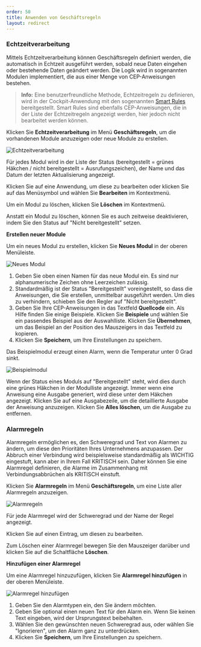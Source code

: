 ```yaml
---
order: 50
title: Anwenden von Geschäftsregeln
layout: redirect
---
```


<a name="event-processing"></a>
### Echtzeitverarbeitung

Mittels Echtzeitverarbeitung können Geschäftsregeln definiert werden, die automatisch in Echtzeit ausgeführt werden, sobald neue Daten eingehen oder bestehende Daten geändert werden. Die Logik wird in sogenannten Modulen implementiert, die aus einer Menge von CEP-Anweisungen bestehen.

> **Info:** Eine benutzerfreundliche Methode, Echtzeitregeln zu definieren, wird in der Cockpit-Anwendung mit den sogenannten [Smart Rules](/guides/benutzerhandbuch/cockpit#rules) bereitgestellt. Smart Rules sind ebenfalls CEP-Anweisungen, die in der Liste der Echtzeitregeln angezeigt werden, hier jedoch nicht bearbeitet werden können.

Klicken Sie **Echtzeitverarbeitung** im Menü **Geschäftsregeln**, um die vorhandenen Module anzuzeigen oder neue Module zu erstellen.

![Echtzeitverarbeitung](/guides/images/benutzerhandbuch/admin_event-processing.png)

Für jedes Modul wird in der Liste der Status (bereitgestellt = grünes Häkchen / nicht bereitgestellt = Ausrufungszeichen), der Name und das Datum der letzten Aktualisierung angezeigt.

Klicken Sie auf eine Anwendung, um diese zu bearbeiten oder klicken Sie auf das Menüsymbol und wählen Sie **Bearbeiten** im Kontextmenü.

Um ein Modul zu löschen, klicken Sie **Löschen** im Kontextmenü.

Anstatt ein Modul zu löschen, können Sie es auch zeitweise deaktivieren, indem Sie den Status auf "Nicht bereitgestellt" setzen.

**Erstellen neuer Module**

Um ein neues Modul zu erstellen, klicken Sie **Neues Modul** in der oberen Menüleiste.

<img src="/guides/images/benutzerhandbuch/admin-event-processing-new-module.png" alt="Neues Modul" style="max-width: 50%">

1.  Geben Sie oben einen Namen für das neue Modul ein. Es sind nur alphanumerische Zeichen ohne Leerzeichen zulässig.
2.  Standardmäßig ist der Status "Bereitgestellt" voreingestellt, so dass die Anweisungen, die Sie erstellen, unmittelbar ausgeführt werden. Um dies zu verhindern, schieben Sie den Regler auf "Nicht bereitgestellt".
3.  Geben Sie Ihre CEP-Anweisungen in das Textfeld **Quellcode** ein. Als Hilfe finden Sie einige Beispiele. Klicken Sie **Beispiele** und wählen Sie ein passendes Beispiel aus der Auswahlliste. Klicken Sie **Übernehmen**, um das Beispiel an der Position des Mauszeigers in das Textfeld zu kopieren.
4.  Klicken Sie **Speichern**, um Ihre Einstellungen zu speichern.

Das Beispielmodul erzeugt einen Alarm, wenn die Temperatur unter 0 Grad sinkt.

<img src="/guides/images/benutzerhandbuch/admin-event-processing-module-example.png" alt="Beispielmodul" style="max-width: 50%">

Wenn der Status eines Moduls auf "Bereitgestellt" steht, wird dies durch eine grünes Häkchen in der Modulliste angezeigt. Immer wenn eine Anweisung eine Ausgabe generiert, wird diese unter dem Häkchen angezeigt. Klicken Sie auf eine Ausgabezeile, um die detaillierte Ausgabe der Anweisung anzuzeigen. Klicken Sie **Alles löschen**, um die Ausgabe zu entfernen.

### <a name="reprio-alarms"></a>Alarmregeln

Alarmregeln ermöglichen es, den Schweregrad und Text von Alarmen zu ändern, um diese den Prioritäten Ihres Unternehmens anzupassen. Der Abbruch einer Verbindung wird beispielsweise standardmäßig als WICHTIG eingestuft, kann aber in Ihrem Fall KRITISCH sein. Daher können Sie eine Alarmregel definieren, die Alarme im Zusammenhang mit Verbindungsabbrüchen als KRITISCH einstuft.

Klicken Sie **Alarmregeln** im Menü **Geschäftsregeln**, um eine Liste aller Alarmregeln anzuzeigen.

<img src="/guides/images/benutzerhandbuch/admin-alarm-mapping.png" alt="Alarmregeln" style="max-width: 100%">

Für jede Alarmregel wird der Schweregrad und der Name der Regel angezeigt.

Klicken Sie auf einen Eintrag, um diesen zu bearbeiten.

Zum Löschen einer Alarmregel bewegen Sie den Mauszeiger darüber und klicken Sie auf die Schaltfläche **Löschen**.

**Hinzufügen einer Alarmregel**

Um eine Alarmregel hinzuzufügen, klicken Sie **Alarmregel hinzufügen** in der oberen Menüleiste.

<img src="/guides/images/benutzerhandbuch/Admin_AlarmMappingAdd.png" alt="Alarmregel hinzufügen" style="max-width: 50%">

1.  Geben Sie den Alarmtypen ein, den Sie ändern möchten.
2.  Geben Sie optional einen neuen Text für den Alarm ein. Wenn Sie keinen Text eingeben, wird der Ursprungstext beibehalten.
3.  Wählen Sie den gewünschten neuen Schweregrad aus, oder wählen Sie "Ignorieren", um den Alarm ganz zu unterdrücken.
4.  Klicken Sie **Speichern**, um Ihre Einstellungen zu speichern.

